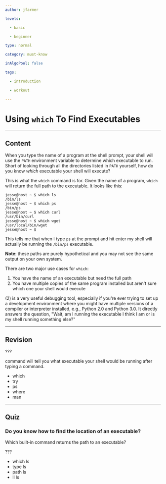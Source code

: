 ```yaml
---
author: jfarmer

levels:

  - basic

  - beginner

type: normal

category: must-know

inAlgoPool: false

tags:

  - introduction

  - workout

---
```


# Using `which` To Find Executables

---
## Content

When you type the name of a program at the shell prompt, your shell will use the `PATH` environment variable to determine which executable to run.  Short of looking through all the directories listed in `PATH` yourself, how do you know *which* executable your shell will execute?

This is what the `which` command is for.  Given the name of a program, `which` will return the full path to the executable.  It looks like this:

```console
jesse@host ~ $ which ls
/bin/ls
jesse@host ~ $ which ps
/bin/ps
jesse@host ~ $ which curl
/usr/bin/curl
jesse@host ~ $ which wget
/usr/local/bin/wget
jesse@host ~ $
```

This tells me that when I type `ps` at the prompt and hit enter my shell will actually be running the `/bin/ps` executable.

**Note**: these paths are purely hypothetical and you may not see the same output on your own system.

There are two major use cases for `which`:

1. You have the name of an executable but need the full path
2. You have multiple copies of the same program installed but aren't sure which one your shell would execute

(2) is a very useful debugging tool, especially if you're ever trying to set up a development environment where you might have multiple versions of a compiler or interpreter installed, e.g., Python 2.0 and Python 3.0.  It directly answers the question, "Wait, am I running the executable I think I am or is my shell running something else?"

---
## Revision

???

command will tell you what executable your shell would be running after typing a command.

* which
* try
* ps
* where
* man

---
## Quiz
### Do you know how to find the location of an executable?

Which built-in command returns the path to an executable?


 ???

* which ls
* type ls
* path ls
* ll ls
